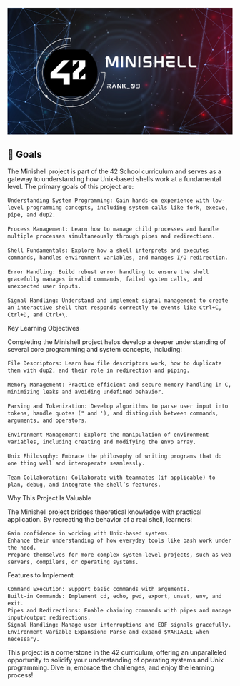 ![Banner](img/mini_banner.png "ps banner") <br>

<h2>🏁 Goals</h2>



The Minishell project is part of the 42 School curriculum and serves as a gateway to understanding how Unix-based shells work at a fundamental level. The primary goals of this project are:

    Understanding System Programming: Gain hands-on experience with low-level programming concepts, including system calls like fork, execve, pipe, and dup2.

    Process Management: Learn how to manage child processes and handle multiple processes simultaneously through pipes and redirections.

    Shell Fundamentals: Explore how a shell interprets and executes commands, handles environment variables, and manages I/O redirection.

    Error Handling: Build robust error handling to ensure the shell gracefully manages invalid commands, failed system calls, and unexpected user inputs.

    Signal Handling: Understand and implement signal management to create an interactive shell that responds correctly to events like Ctrl+C, Ctrl+D, and Ctrl+\.

Key Learning Objectives

Completing the Minishell project helps develop a deeper understanding of several core programming and system concepts, including:

    File Descriptors: Learn how file descriptors work, how to duplicate them with dup2, and their role in redirection and piping.

    Memory Management: Practice efficient and secure memory handling in C, minimizing leaks and avoiding undefined behavior.

    Parsing and Tokenization: Develop algorithms to parse user input into tokens, handle quotes (" and '), and distinguish between commands, arguments, and operators.

    Environment Management: Explore the manipulation of environment variables, including creating and modifying the envp array.

    Unix Philosophy: Embrace the philosophy of writing programs that do one thing well and interoperate seamlessly.

    Team Collaboration: Collaborate with teammates (if applicable) to plan, debug, and integrate the shell’s features.

Why This Project Is Valuable

The Minishell project bridges theoretical knowledge with practical application. By recreating the behavior of a real shell, learners:

    Gain confidence in working with Unix-based systems.
    Enhance their understanding of how everyday tools like bash work under the hood.
    Prepare themselves for more complex system-level projects, such as web servers, compilers, or operating systems.

Features to Implement

    Command Execution: Support basic commands with arguments.
    Built-in Commands: Implement cd, echo, pwd, export, unset, env, and exit.
    Pipes and Redirections: Enable chaining commands with pipes and manage input/output redirections.
    Signal Handling: Manage user interruptions and EOF signals gracefully.
    Environment Variable Expansion: Parse and expand $VARIABLE when necessary.

This project is a cornerstone in the 42 curriculum, offering an unparalleled opportunity to solidify your understanding of operating systems and Unix programming. Dive in, embrace the challenges, and enjoy the learning process!
